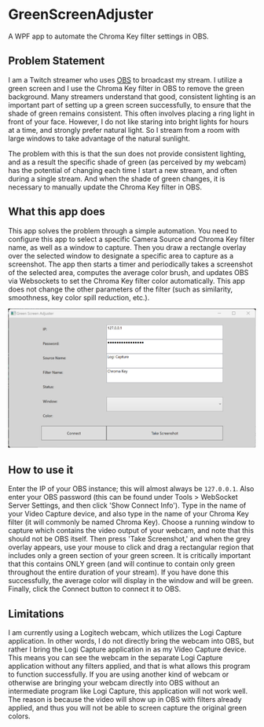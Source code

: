 # GreenScreenAdjuster

A WPF app to automate the Chroma Key filter settings in OBS.

## Problem Statement

I am a Twitch streamer who uses [OBS](https://github.com/obsproject/obs-studio) to broadcast my stream.
I utilize a green screen and I use the Chroma Key filter in OBS to remove the green background. Many
streamers understand that good, consistent lighting is an important part of setting up a green screen
successfully, to ensure that the shade of green remains consistent. This often involves placing a ring
light in front of your face. However, I do not like staring into bright lights for hours at a time,
and strongly prefer natural light. So I stream from a room with large windows to take advantage of
the natural sunlight.

The problem with this is that the sun does not provide consistent lighting, and as a result the
specific shade of green (as perceived by my webcam) has the potential of changing each time I start
a new stream, and often during a single stream. And when the shade of green changes, it is necessary
to manually update the Chroma Key filter in OBS.

## What this app does

This app solves the problem through a simple automation. You need to configure this app to
select a specific Camera Source and Chroma Key filter name, as well as a window to capture.
Then you draw a rectangle overlay over the selected window to designate a specific area to
capture as a screenshot. The app then starts a timer and periodically takes a screenshot
of the selected area, computes the average color brush, and updates OBS via Websockets to
set the Chroma Key filter color automatically. This app does not change the other parameters
of the filter (such as similarity, smoothness, key color spill reduction, etc.).

![Early release image of app](docs/app.png)

## How to use it

Enter the IP of your OBS instance; this will almost always be `127.0.0.1`. Also enter your
OBS password (this can be found under Tools > WebSocket Server Settings, and then click
'Show Connect Info'). Type in the name of your Video Capture device, and also type in the
name of your Chroma Key filter (it will commonly be named Chroma Key). Choose a running
window to capture which contains the video output of your webcam, and note that this
should not be OBS itself. Then press 'Take Screenshot,' and when the grey overlay appears,
use your mouse to click and drag a rectangular region that includes only a green section
of your green screen. It is critically important that this contains ONLY green (and will
continue to contain only green throughout the entire duration of your stream). If you have
done this successfully, the average color will display in the window and will be green.
Finally, click the Connect button to connect it to OBS.

## Limitations

I am currently using a Logitech webcam, which utilizes the Logi Capture application.
In other words, I do not directly bring the webcam into OBS, but rather I bring the
Logi Capture application in as my Video Capture device. This means you can see the
webcam in the separate Logi Capture application without any filters applied, and
that is what allows this program to function successfully. If you are using another
kind of webcam or otherwise are bringing your webcam directly into OBS without an
intermediate program like Logi Capture, this application will not work well. The
reason is because the video will show up in OBS with filters already applied, and
thus you will not be able to screen capture the original green colors.
